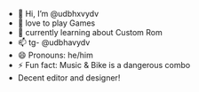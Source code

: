 - 👋 Hi, I’m @udbhxvydv
- 👀 love to play Games 
- 🌱 currently learning about Custom Rom
- 📫 tg- @udbhavydv
- 😄 Pronouns: he/him
- ⚡ Fun fact: Music & Bike is a dangerous combo
- Decent editor and designer!
<!---
udbhxvydv/udbhxvydv is a ✨ special ✨ repository because its `README.md` (this file) appears on your GitHub profile.
You can click the Preview link to take a look at your changes.
--->
